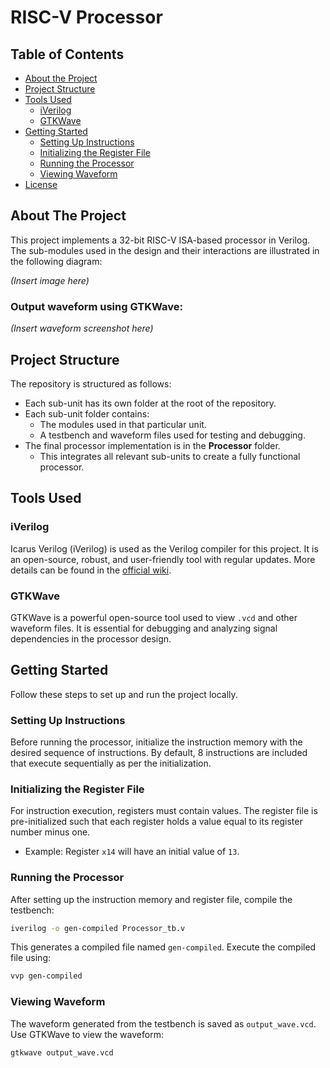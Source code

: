 
# RISC-V Processor

## Table of Contents
- [About the Project](#about-the-project)
- [Project Structure](#project-structure)
- [Tools Used](#tools-used)
  - [iVerilog](#iverilog)
  - [GTKWave](#gtkwave)
- [Getting Started](#getting-started)
  - [Setting Up Instructions](#setting-up-instructions)
  - [Initializing the Register File](#initializing-the-register-file)
  - [Running the Processor](#running-the-processor)
  - [Viewing Waveform](#viewing-waveform)
- [License](#license)

## About The Project
This project implements a 32-bit RISC-V ISA-based processor in Verilog. The sub-modules used in the design and their interactions are illustrated in the following diagram:

*(Insert image here)*

### Output waveform using GTKWave:
*(Insert waveform screenshot here)*

## Project Structure
The repository is structured as follows:
- Each sub-unit has its own folder at the root of the repository.
- Each sub-unit folder contains:
  - The modules used in that particular unit.
  - A testbench and waveform files used for testing and debugging.
- The final processor implementation is in the **Processor** folder.
  - This integrates all relevant sub-units to create a fully functional processor.

## Tools Used
### iVerilog
Icarus Verilog (iVerilog) is used as the Verilog compiler for this project. It is an open-source, robust, and user-friendly tool with regular updates. More details can be found in the [official wiki](https://iverilog.fandom.com/wiki/Installation_Guide).

### GTKWave
GTKWave is a powerful open-source tool used to view `.vcd` and other waveform files. It is essential for debugging and analyzing signal dependencies in the processor design.

## Getting Started
Follow these steps to set up and run the project locally.

### Setting Up Instructions
Before running the processor, initialize the instruction memory with the desired sequence of instructions. By default, 8 instructions are included that execute sequentially as per the initialization.

### Initializing the Register File
For instruction execution, registers must contain values. The register file is pre-initialized such that each register holds a value equal to its register number minus one.
- Example: Register `x14` will have an initial value of `13`.

### Running the Processor
After setting up the instruction memory and register file, compile the testbench:

```sh
iverilog -o gen-compiled Processor_tb.v
```

This generates a compiled file named `gen-compiled`. Execute the compiled file using:

```sh
vvp gen-compiled
```

### Viewing Waveform
The waveform generated from the testbench is saved as `output_wave.vcd`. Use GTKWave to view the waveform:

```sh
gtkwave output_wave.vcd
```



